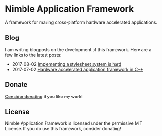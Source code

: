 # Nimble Application Framework

A framework for making cross-platform hardware accelerated applications.

## Blog

I am writing blogposts on the development of this framework. Here are a few links to the latest posts:

* 2017-08-02 [Implementing a stylesheet system is hard](https://codecat.nl/2017/08/nimble-app-progress/)
* 2017-07-02 [Hardware accelerated application framework in C++](https://codecat.nl/2017/07/hardware-accelerated-application-framework/)

## Donate

[Consider donating](https://paypal.me/ansjh) if you like my work!

## License

Nimble Application Framework is licensed under the permissive MIT License. If you do use this framework, consider donating!
